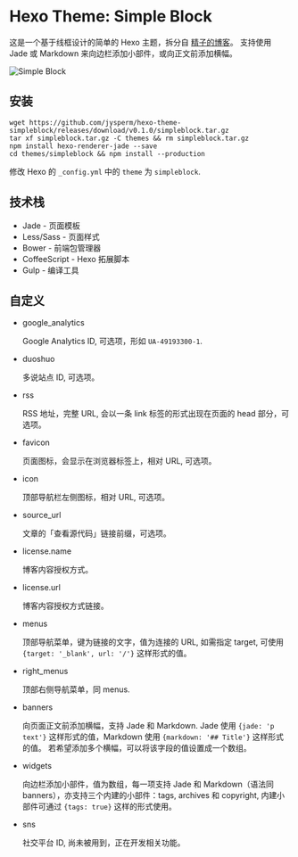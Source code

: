 # Hexo Theme: Simple Block
这是一个基于线框设计的简单的 Hexo 主题，拆分自 [精子的博客](https://jysperm.me)。
支持使用 Jade 或 Markdown 来向边栏添加小部件，或向正文前添加横幅。

![Simple Block](https://raw.githubusercontent.com/jysperm/hexo-theme-simpleblock/master/source/favicon.png)

## 安装

    wget https://github.com/jysperm/hexo-theme-simpleblock/releases/download/v0.1.0/simpleblock.tar.gz
    tar xf simpleblock.tar.gz -C themes && rm simpleblock.tar.gz
    npm install hexo-renderer-jade --save
    cd themes/simpleblock && npm install --production

修改 Hexo 的 `_config.yml` 中的 `theme` 为 `simpleblock`.

## 技术栈

* Jade - 页面模板
* Less/Sass - 页面样式
* Bower - 前端包管理器
* CoffeeScript - Hexo 拓展脚本
* Gulp - 编译工具

## 自定义

* google_analytics

    Google Analytics ID, 可选项，形如 `UA-49193300-1`.

* duoshuo

    多说站点 ID, 可选项。

* rss

    RSS 地址，完整 URL, 会以一条 link 标签的形式出现在页面的 head 部分，可选项。

* favicon

    页面图标，会显示在浏览器标签上，相对 URL, 可选项。

* icon

    顶部导航栏左侧图标，相对 URL, 可选项。

* source_url

    文章的「查看源代码」链接前缀，可选项。

* license.name

    博客内容授权方式。

* license.url

    博客内容授权方式链接。

* menus

    顶部导航菜单，键为链接的文字，值为连接的 URL, 如需指定 target, 可使用 `{target: '_blank', url: '/'}` 这样形式的值。

* right_menus

    顶部右侧导航菜单，同 menus.

* banners

    向页面正文前添加横幅，支持 Jade 和 Markdown. Jade 使用 `{jade: 'p text'}` 这样形式的值，Markdown 使用 `{markdown: '## Title'}` 这样形式的值。
    若希望添加多个横幅，可以将该字段的值设置成一个数组。

* widgets

    向边栏添加小部件，值为数组，每一项支持 Jade 和 Markdown（语法同 banners），亦支持三个内建的小部件：tags, archives 和 copyright, 内建小部件可通过 `{tags: true}` 这样的形式使用。

* sns

    社交平台 ID, 尚未被用到，正在开发相关功能。
